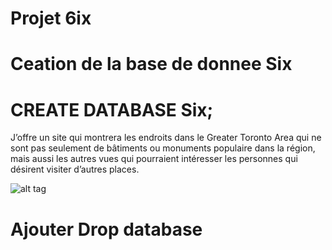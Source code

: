 # Projet 6ix 
# Ceation de la base de donnee Six 
# CREATE DATABASE Six; 

J’offre un site qui montrera les endroits dans le Greater Toronto Area 
qui ne sont pas seulement de bâtiments ou monuments populaire dans la 
région, mais aussi les autres vues qui pourraient intéresser les personnes 
qui désirent visiter d’autres places. 

![alt tag](https://github.com/CollegeBoreal/INF1006-16A/blob/master/7.PROJET/6ix/Six.png)

# Ajouter Drop database
